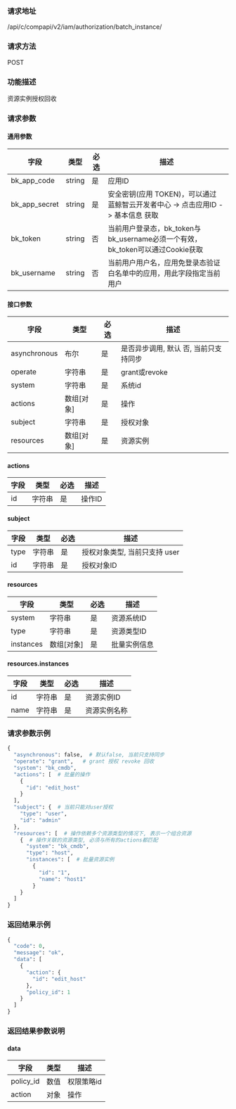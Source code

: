 
### 请求地址

/api/c/compapi/v2/iam/authorization/batch_instance/



### 请求方法

POST


### 功能描述

资源实例授权回收

### 请求参数


#### 通用参数

| 字段 | 类型 | 必选 |  描述 |
|-----------|------------|--------|------------|
| bk_app_code  |  string    | 是 | 应用ID     |
| bk_app_secret|  string    | 是 | 安全密钥(应用 TOKEN)，可以通过 蓝鲸智云开发者中心 -&gt; 点击应用ID -&gt; 基本信息 获取 |
| bk_token     |  string    | 否 | 当前用户登录态，bk_token与bk_username必须一个有效，bk_token可以通过Cookie获取 |
| bk_username  |  string    | 否 | 当前用户用户名，应用免登录态验证白名单中的应用，用此字段指定当前用户 |

#### 接口参数

| 字段      |  类型      | 必选   |  描述      |
|-----------|------------|--------|------------|
| asynchronous |  布尔  | 是   | 是否异步调用, 默认 否, 当前只支持同步 |
| operate |  字符串   | 是   | grant或revoke |
| system |  字符串  | 是   | 系统id |
| actions |  数组[对象]   | 是   | 操作 |
| subject |  字符串   | 是   | 授权对象 |
| resources |  数组[对象]   | 是   | 资源实例 |

#### actions

| 字段      |  类型      | 必选   |  描述      |
|-----------|------------|--------|------------|
| id    |  字符串  | 是   | 操作ID |

#### subject

| 字段      |  类型      | 必选   |  描述      |
|-----------|------------|--------|------------|
| type    |  字符串  | 是   | 授权对象类型, 当前只支持 user |
| id    |  字符串  | 是   | 授权对象ID |

#### resources

| 字段      |  类型      | 必选   |  描述      |
|-----------|------------|--------|------------|
| system |  字符串  | 是   | 资源系统ID |
| type |  字符串  | 是   | 资源类型ID |
| instances | 数组[对象] | 是 | 批量实例信息 |

#### resources.instances

| 字段      |  类型      | 必选   |  描述      |
|-----------|------------|--------|------------|
| id | 字符串 | 是 | 资源实例ID |
| name | 字符串 | 是 | 资源实例名称 |

### 请求参数示例

```python
{
  "asynchronous": false,  # 默认false, 当前只支持同步
  "operate": "grant",   # grant 授权 revoke 回收
  "system": "bk_cmdb",
  "actions": [  # 批量的操作
    {
      "id": "edit_host"
    }
  ],
  "subject": {  # 当前只能对user授权
    "type": "user",
    "id": "admin"
  },
  "resources": [  # 操作依赖多个资源类型的情况下, 表示一个组合资源
    {  # 操作关联的资源类型, 必须与所有的actions都匹配
      "system": "bk_cmdb",
      "type": "host",
      "instances": [  # 批量资源实例
        {
          "id": "1",
          "name": "host1"
        }
    }
  ]
}
```

### 返回结果示例

```python
{
  "code": 0,
  "message": "ok",
  "data": [
    {
      "action": {
        "id": "edit_host"
      },
      "policy_id": 1
    }
  ]
}
```

### 返回结果参数说明

#### data

| 字段      | 类型      | 描述      |
|-----------|-----------|-----------|
| policy_id   | 数值     | 权限策略id |
| action   | 对象     | 操作 |